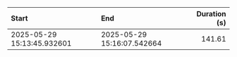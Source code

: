 | Start                      | End                        |   Duration (s) |
|:---------------------------|:---------------------------|---------------:|
| 2025-05-29 15:13:45.932601 | 2025-05-29 15:16:07.542664 |         141.61 |